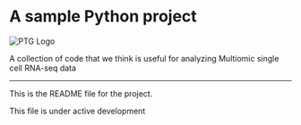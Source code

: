 # A sample Python project

![PTG Logo](https://www.ptglab.com/img/logos/PTG_Genomics_logo.png "PTG Logo")

A collection of code that we think is useful for analyzing Multiomic single cell RNA-seq data

----

This is the README file for the project.

This file is under active development